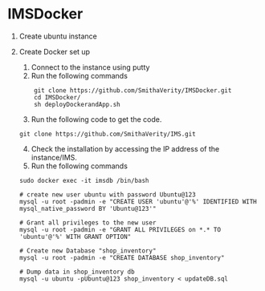 # IMSDocker


1)	Create ubuntu instance
2)	Create Docker set up
    1.	Connect to the instance using putty
    2.	Run the following commands
    
    ```
        git clone https://github.com/SmithaVerity/IMSDocker.git 
        cd IMSDocker/
        sh deployDockerandApp.sh
    ```
    3.	Run the following code to get the code.

    ```
    git clone https://github.com/SmithaVerity/IMS.git
    ```

    4.	Check the installation by accessing the IP address of the instance/IMS.
    5. Run the following commands
    
    ```
    sudo docker exec -it imsdb /bin/bash
    
    # create new user ubuntu with password Ubuntu@123
    mysql -u root -padmin -e "CREATE USER 'ubuntu'@'%' IDENTIFIED WITH mysql_native_password BY 'Ubuntu@123'"

    # Grant all privileges to the new user
    mysql -u root -padmin -e "GRANT ALL PRIVILEGES on *.* TO 'ubuntu'@'%' WITH GRANT OPTION"

    # Create new Database "shop_inventory"
    mysql -u root -padmin -e "CREATE DATABASE shop_inventory"
    
    # Dump data in shop_inventory db
    mysql -u ubuntu -pUbuntu@123 shop_inventory < updateDB.sql

